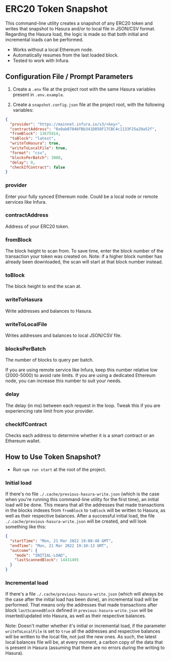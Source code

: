 # ERC20 Token Snapshot

This command-line utility creates a snapshot of any ERC20 token and writes that snapshot to Hasura and/or to local file in JSON/CSV format. Regarding the Hasura load, the logic is made so that both initial and incremental loads can be performed.

- Works without a local Ethereum node.
- Automatically resumes from the last loaded block.
- Tested to work with Infura.

## Configuration File / Prompt Parameters

1. Create a `.env` file at the project root with the same Hasura variables present in `.env.example`.

2. Create a `snapshot.config.json` file at the project root, with the following variables:

```json
{
  "provider": "https://mainnet.infura.io/v3/<key>",
  "contractAddress": "0x0ab87046fBb341D058F17CBC4c1133F25a20a52f",
  "fromBlock": 13675914,
  "toBlock": "latest",
  "writeToHasura": true,
  "writeToLocalFile": true,
  "format": "csv",
  "blocksPerBatch": 3000,
  "delay": 0,
  "checkIfContract": false
}
```
### provider

Enter your fully synced Ethereum node. Could be a local node or remote services like Infura.

### contractAddress

Address of your ERC20 token.

### fromBlock

The block height to scan from. To save time, enter the block number of the transaction your token was created on. Note: if a higher block number has already been downloaded, the scan will start at that block number instead.

### toBlock

The block height to end the scan at.

### writeToHasura

Write addresses and balances to Hasura.

### writeToLocalFile

Writes addresses and balances to local JSON/CSV file.

### blocksPerBatch

The number of blocks to query per batch.

If you are using remote service like Infura, keep this number relative low (2000-5000) to avoid rate limits. If you are using a dedicated Ethereum node, you can increase this number to suit your needs.

### delay

The delay (in ms) between each request in the loop. Tweak this if you are experiencing rate limit from your provider.

### checkIfContract

Checks each address to determine whether it is a smart contract or an Ethereum wallet.

## How to Use Token Snapshot?

- Run `npm run start` at the root of the project.

### Initial load

If there's no file `./.cache/previous-hasura-write.json` (which is the case when you're running this command-line utility for the first time), an initial load will be done. This means that all the addresses that made transactions in the blocks indexes from `fromBlock` to `toBlock` will be written to Hasura, as well as their respective balances. After a successful initial load, the file `./.cache/previous-hasura-write.json` will be created, and will look something like this:

```json
{
  "startTime": "Mon, 21 Mar 2022 19:08:48 GMT",
  "endTime": "Mon, 21 Mar 2022 19:10:13 GMT",
  "outcome": {
    "mode": "INITIAL-LOAD",
    "lastScannedBlock": 14431495
  }
}
```

### Incremental load

If there's a file `./.cache/previous-hasura-write.json` (which will always be the case after the initial load has been done), an incremental load will be performed. That means only the addresses that made transactions after block `lastScannedBlock` defined in `previous-hasura-write.json` will be inserted/updated into Hasura, as well as their respective balances.

Note: Doesn't matter whether it's initial or incremental load, if the parameter `writeToLocalFile` is set to `true` all the addresses and respective balances will be written to the local file, not just the new ones. As such, the latest local balances file will be, at every moment, a carbon copy of the data that is present in Hasura (assuming that there are no errors during the writing to Hasura).